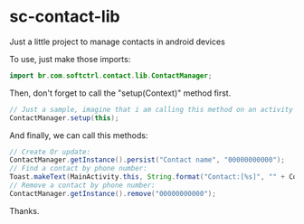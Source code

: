 # sc-contact-lib
Just a little project to manage contacts in android devices

To use, just make those imports:

```java
import br.com.softctrl.contact.lib.ContactManager;
```

Then, don't forget to call the "setup(Context)" method first.

```java
// Just a sample, imagine that i am calling this method on an activity onCreate method:
ContactManager.setup(this);
```

And finally, we can call this methods:

```java
// Create Or update:
ContactManager.getInstance().persist("Contact name", "00000000000");
// Find a contact by phone number:
Toast.makeText(MainActivity.this, String.format("Contact:[%s]", "" + ContactManager.getInstance().find("00000000000")), Toast.LENGTH_LONG).show();
// Remove a contact by phone number:
ContactManager.getInstance().remove("00000000000");
```

Thanks.
